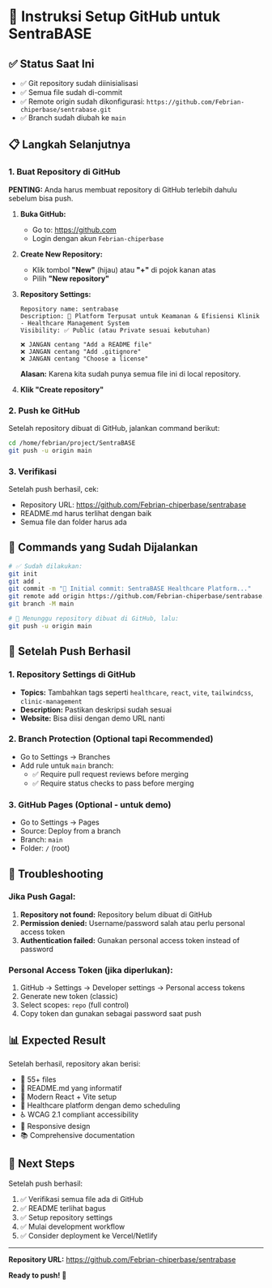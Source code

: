 # 🚀 Instruksi Setup GitHub untuk SentraBASE

## ✅ Status Saat Ini
- ✅ Git repository sudah diinisialisasi
- ✅ Semua file sudah di-commit
- ✅ Remote origin sudah dikonfigurasi: `https://github.com/Febrian-chiperbase/sentrabase.git`
- ✅ Branch sudah diubah ke `main`

## 📋 Langkah Selanjutnya

### 1. **Buat Repository di GitHub**

**PENTING:** Anda harus membuat repository di GitHub terlebih dahulu sebelum bisa push.

1. **Buka GitHub:**
   - Go to: https://github.com
   - Login dengan akun `Febrian-chiperbase`

2. **Create New Repository:**
   - Klik tombol **"New"** (hijau) atau **"+"** di pojok kanan atas
   - Pilih **"New repository"**

3. **Repository Settings:**
   ```
   Repository name: sentrabase
   Description: 🏥 Platform Terpusat untuk Keamanan & Efisiensi Klinik - Healthcare Management System
   Visibility: ✅ Public (atau Private sesuai kebutuhan)
   
   ❌ JANGAN centang "Add a README file"
   ❌ JANGAN centang "Add .gitignore"  
   ❌ JANGAN centang "Choose a license"
   ```
   
   **Alasan:** Karena kita sudah punya semua file ini di local repository.

4. **Klik "Create repository"**

### 2. **Push ke GitHub**

Setelah repository dibuat di GitHub, jalankan command berikut:

```bash
cd /home/febrian/project/SentraBASE
git push -u origin main
```

### 3. **Verifikasi**

Setelah push berhasil, cek:
- Repository URL: https://github.com/Febrian-chiperbase/sentrabase
- README.md harus terlihat dengan baik
- Semua file dan folder harus ada

## 🔧 Commands yang Sudah Dijalankan

```bash
# ✅ Sudah dilakukan:
git init
git add .
git commit -m "🎉 Initial commit: SentraBASE Healthcare Platform..."
git remote add origin https://github.com/Febrian-chiperbase/sentrabase.git
git branch -M main

# 🔄 Menunggu repository dibuat di GitHub, lalu:
git push -u origin main
```

## 🎯 Setelah Push Berhasil

### 1. **Repository Settings di GitHub**
- **Topics:** Tambahkan tags seperti `healthcare`, `react`, `vite`, `tailwindcss`, `clinic-management`
- **Description:** Pastikan deskripsi sudah sesuai
- **Website:** Bisa diisi dengan demo URL nanti

### 2. **Branch Protection (Optional tapi Recommended)**
- Go to Settings → Branches
- Add rule untuk `main` branch:
  - ✅ Require pull request reviews before merging
  - ✅ Require status checks to pass before merging

### 3. **GitHub Pages (Optional - untuk demo)**
- Go to Settings → Pages
- Source: Deploy from a branch
- Branch: `main`
- Folder: `/` (root)

## 🚨 Troubleshooting

### Jika Push Gagal:
1. **Repository not found:** Repository belum dibuat di GitHub
2. **Permission denied:** Username/password salah atau perlu personal access token
3. **Authentication failed:** Gunakan personal access token instead of password

### Personal Access Token (jika diperlukan):
1. GitHub → Settings → Developer settings → Personal access tokens
2. Generate new token (classic)
3. Select scopes: `repo` (full control)
4. Copy token dan gunakan sebagai password saat push

## 📊 Expected Result

Setelah berhasil, repository akan berisi:
- 📁 55+ files
- 📝 README.md yang informatif
- 🎨 Modern React + Vite setup
- 🏥 Healthcare platform dengan demo scheduling
- ♿ WCAG 2.1 compliant accessibility
- 📱 Responsive design
- 📚 Comprehensive documentation

## 🎉 Next Steps

Setelah push berhasil:
1. ✅ Verifikasi semua file ada di GitHub
2. ✅ README terlihat bagus
3. ✅ Setup repository settings
4. ✅ Mulai development workflow
5. ✅ Consider deployment ke Vercel/Netlify

---

**Repository URL:** https://github.com/Febrian-chiperbase/sentrabase

**Ready to push! 🚀**
